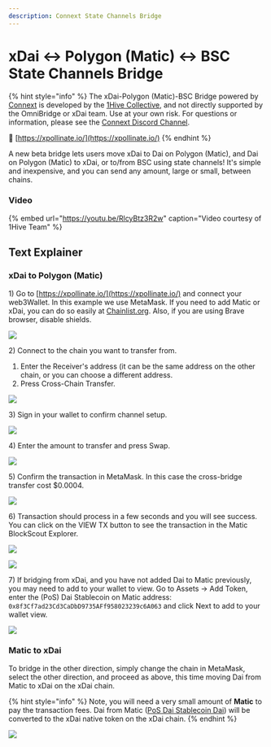 ```yaml
---
description: Connext State Channels Bridge
---
```


# xDai &lt;-&gt; Polygon \(Matic\) &lt;-&gt; BSC State Channels Bridge

{% hint style="info" %}
The xDai-Polygon \(Matic\)-BSC Bridge powered by [Connext](https://connext.network/) is developed by the [1Hive Collective](https://1hive.org/#/home), and not directly supported by the OmniBridge or xDai team. Use at your own risk. For questions or information, please see the [Connext Discord Channel](https://discord.gg/8YcWCfbp).

🐝 [https://xpollinate.io/](https://xpollinate.io/) 
{% endhint %}

A new beta bridge lets users move xDai to Dai on Polygon \(Matic\), and Dai on Polygon \(Matic\) to xDai, or to/from BSC using state channels! It's simple and inexpensive, and you can send any amount, large or small, between chains.

### Video

{% embed url="https://youtu.be/RlcyBtz3R2w" caption="Video courtesy of 1Hive Team" %}

## Text Explainer

### xDai to Polygon \(Matic\)

1\) Go to [https://xpollinate.io/](https://xpollinate.io/) and connect your web3Wallet. In this example we use MetaMask. If you need to add Matic or xDai, you can do so easily at [Chainlist.org](https://chainlist.org/). Also, if you are using Brave browser, disable shields.

![](../../.gitbook/assets/1connext.png)

2\) Connect to the chain you want to transfer from.

1. Enter the Receiver's address \(it can be the same address on the other chain, or you can choose a different address.
2. Press Cross-Chain Transfer.

![](../../.gitbook/assets/2connext.png)

3\) Sign in your wallet to confirm channel setup.

![](../../.gitbook/assets/3connext.png)

4\) Enter the amount to transfer and press Swap.

![](../../.gitbook/assets/4connxt.png)

5\) Confirm the transaction in MetaMask. In this case the cross-bridge transfer cost $0.0004.

![](../../.gitbook/assets/connext5.png)

6\) Transaction should process in a few seconds and you will see success. You can click on the VIEW TX button to see the transaction in the Matic BlockScout Explorer.

![](../../.gitbook/assets/connext6.png)

![](../../.gitbook/assets/connext7.png)

7\) If bridging from xDai, and you have not added Dai to Matic previously, you may need to add to your wallet to view. Go to Assets -&gt; Add Token, enter the \(PoS\) Dai Stablecoin on Matic address: `0x8f3Cf7ad23Cd3CaDbD9735AFf958023239c6A063` and click Next to add to your wallet view.

![](../../.gitbook/assets/connextmm.png)

### Matic to xDai

To bridge in the other direction, simply change the chain in MetaMask, select the other direction, and proceed as above, this time moving Dai from Matic to xDai on the xDai chain.

{% hint style="info" %}
Note, you will need a very small amount of **Matic** to pay the transaction fees. Dai from Matic \([PoS Dai Stablecoin Dai](https://explorer-mainnet.maticvigil.com/tokens/0x8f3Cf7ad23Cd3CaDbD9735AFf958023239c6A063/token-transfers)\) will be converted to the xDai native token on the xDai chain.
{% endhint %}

![](../../.gitbook/assets/matic1.png)

